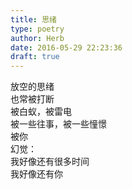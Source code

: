 ```yaml
---  
title: 思绪  
type: poetry  
author: Herb  
date: 2016-05-29 22:23:36  
draft: true
---  
```

放空的思绪  
也常被打断  
被白蚁，被雷电  
被一些往事，被一些憧憬  
被你  
幻觉：  
我好像还有很多时间  
我好像还有你